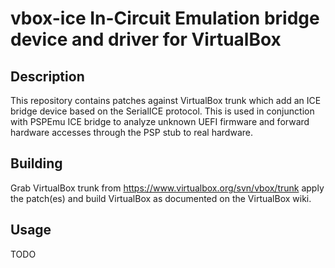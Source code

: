 # vbox-ice In-Circuit Emulation bridge device and driver for VirtualBox

## Description

This repository contains patches against VirtualBox trunk which add an ICE bridge device
based on the SerialICE protocol. This is used in conjunction with PSPEmu ICE bridge to analyze
unknown UEFI firmware and forward hardware accesses through the PSP stub to real hardware.

## Building

Grab VirtualBox trunk from https://www.virtualbox.org/svn/vbox/trunk apply the patch(es) and
build VirtualBox as documented on the VirtualBox wiki.

## Usage

TODO

